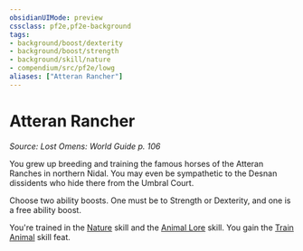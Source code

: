 ```yaml
---
obsidianUIMode: preview
cssclass: pf2e,pf2e-background
tags:
- background/boost/dexterity
- background/boost/strength
- background/skill/nature
- compendium/src/pf2e/lowg
aliases: ["Atteran Rancher"]
---
```

# Atteran Rancher
*Source: Lost Omens: World Guide p. 106*  

You grew up breeding and training the famous horses of the Atteran Ranches in northern Nidal. You may even be sympathetic to the Desnan dissidents who hide there from the Umbral Court.

Choose two ability boosts. One must be to Strength or Dexterity, and one is a free ability boost.

You're trained in the [Nature](compendium/skills.md#Nature) skill and the [Animal Lore](compendium/skills.md#Lore) skill. You gain the [Train Animal](compendium/feats/train-animal.md) skill feat.
